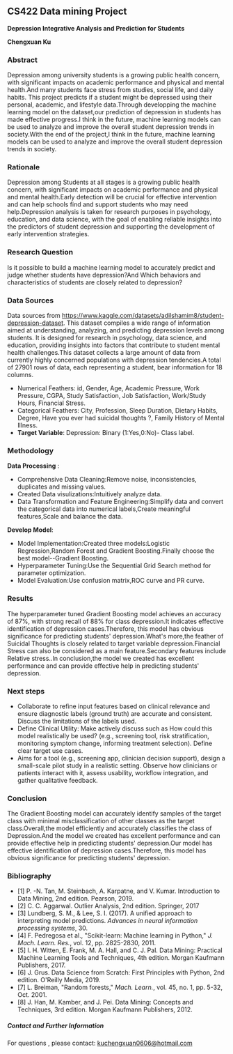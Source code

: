 ## CS422 Data mining Project   
**Depression Integrative Analysis and Prediction for Students**  

**Chengxuan Ku**  


### Abstract  
Depression among university students is a growing public health concern, with significant impacts on academic performance and physical and mental health.And many students face stress from studies, social life, and daily habits. This project predicts if a student might be depressed using their personal, academic, and lifestyle data.Through developping the machine learning model  on the dataset,our prediction of depression in students has made effective progress.I think in the future, machine learning models can be used to analyze and improve the overall student depression trends in society.With the end of the project,I think in the future, machine learning models can be used to analyze and improve the overall student depression trends in society.  

### Rationale
Depression among Students at all stages is a growing public health concern, with significant impacts on academic performance and physical and mental health.Early detection will be crucial for effective intervention and can help schools find and support students who may need help.Depression analysis is taken  for research purposes in psychology, education, and data science, with the goal of enabling reliable insights into the predictors of student depression and supporting the development of early intervention strategies.

### Research Question  
Is it possible to build a machine learning model to accurately predict and judge whether students have depression?And Which behaviors and characteristics of students are closely related to depression?  

### Data Sources
Data sources from https://www.kaggle.com/datasets/adilshamim8/student-depression-dataset. This dataset compiles a wide range of information aimed at understanding, analyzing, and predicting depression levels among students. It is designed for research in psychology, data science, and education, providing insights into factors that contribute to student mental health challenges.This dataset collects a large amount of data from currently highly concerned populations with depression tendencies.A total of 27901 rows of data, each representing a student, bear information for 18 columns.
- Numerical Feathers: id, Gender, Age, Academic Pressure, Work Pressure, CGPA, Study Satisfaction, Job Satisfaction, Work/Study Hours, Financial Stress.
- Categorical Feathers: City, Profession, Sleep Duration, Dietary Habits, Degree, Have you ever had suicidal thoughts ?, Family History of Mental Illness.  
- **Target Variable**: Depression: Binary (1:Yes,0:No)- Class label.

### Methodology
**Data Processing** :   
   - Comprehensive Data Cleaning:Remove noise, inconsistencies, duplicates and missing values.  
   - Created Data visulizations:Intuitively analyze data.   
   - Data Transformation and Feature Engineering:Simplify data and convert the categorical data into numerical labels,Create meaningful features,Scale and balance the data.     

**Develop Model**:
   - Model Implementation:Created three models:Logistic Regression,Random Forest and Gradient Boosting.Finally choose the best model--Gradient Boosting.   
   - Hyperparameter Tuning:Use the Sequential Grid Search method for parameter optimization.   
   - Model Evaluation:Use confusion matrix,ROC curve and PR curve.   

### Results
The hyperparameter tuned Gradient Boosting model achieves an accuracy of 87%, with strong recall of 88% for class depression.It indicates effective identification of depression cases.Therefore, this model has obvious significance for predicting students' depression.What's more,the feather of Suicidal Thoughts is closely related to target variable depression.Financial Stress can also be considered as a main feature.Secondary features include Relative stress..In conclusion,the model we created has excellent performance and can provide effective help in predicting students' depression.

### Next steps
- Collaborate to refine input features based on clinical relevance and ensure diagnostic labels (ground truth) are accurate and consistent. Discuss the limitations of the labels used.
- Define Clinical Utility: Make actively discuss such as How could this model realistically be used? (e.g., screening tool, risk stratification, monitoring symptom change, informing treatment selection). Define clear target use cases.  
- Aims for a tool (e.g., screening app, clinician decision support), design a small-scale pilot study in a realistic setting. Observe how clinicians or patients interact with it, assess usability, workflow integration, and gather qualitative feedback.   

### Conclusion
The Gradient Boosting model can accurately identify samples of the target class with minimal misclassification of other classes as the target class.Overall,the model efficiently and accurately classifies the class of Depression.And the model we created has excellent performance and can provide effective help in predicting students' depression.Our model has effective identification of depression cases.Therefore, this model has obvious significance for predicting students' depression.

### Bibliography 
- [1] P. -N. Tan, M. Steinbach, A. Karpatne, and V. Kumar. Introduction to Data Mining, 2nd edition. Pearson, 2019.
- [2] C. C. Aggarwal. Outlier Analysis, 2nd edition. Springer, 2017
- [3] Lundberg, S. M., & Lee, S. I. (2017). A unified approach to interpreting model predictions. *Advances in neural information processing systems*, 30.  
- [4] F. Pedregosa et al., "Scikit-learn: Machine learning in Python," *J. Mach. Learn. Res.*, vol. 12, pp. 2825-2830, 2011.
- [5] I. H. Witten, E. Frank, M. A. Hall, and C. J. Pal. Data Mining: Practical Machine Learning Tools and Techniques, 4th edition. Morgan Kaufmann Publishers, 2017.
- [6] J. Grus. Data Science from Scratch: First Principles with Python, 2nd edition. O'Reilly Media, 2019.
- [7] L. Breiman, "Random forests," *Mach. Learn.*, vol. 45, no. 1, pp. 5-32, Oct. 2001.
- [8] J. Han, M. Kamber, and J. Pei. Data Mining: Concepts and Techniques, 3rd edition. Morgan Kaufmann Publishers, 2012.


##### Contact and Further Information
For questions , please contact: kuchengxuan0606@hotmail.com
